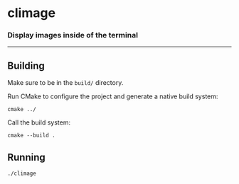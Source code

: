 # climage
### Display images inside of the terminal

---

## Building
Make sure to be in the `build/` directory.

Run CMake to configure the project and generate a native build system:

    cmake ../

Call the build system:

    cmake --build .

## Running
    ./climage
